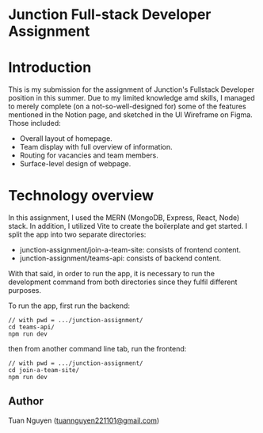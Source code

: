 # Junction Full-stack Developer Assignment

# Introduction

This is my submission for the assignment of Junction's Fullstack Developer position in this summer. Due to my limited knowledge amd skills, I managed to merely complete (on a not-so-well-designed for) some of the features mentioned in the Notion page, and sketched in the UI Wireframe on Figma. Those included:

- Overall layout of homepage.
- Team display with full overview of information.
- Routing for vacancies and team members.
- Surface-level design of webpage.

# Technology overview

In this assignment, I used the MERN (MongoDB, Express, React, Node) stack. In addition, I utilized Vite to create the boilerplate and get started. I split the app into two separate directories:

- junction-assignment/join-a-team-site: consists of frontend content.
- junction-assignment/teams-api: consists of backend content.

With that said, in order to run the app, it is necessary to run the development command from both directories since they fulfil different purposes.

To run the app, first run the backend:

```
// with pwd = .../junction-assignment/
cd teams-api/
npm run dev
```

then from another command line tab, run the frontend:

```
// with pwd = .../junction-assignment/
cd join-a-team-site/
npm run dev
```

## Author

Tuan Nguyen (tuannguyen221101@gmail.com)
